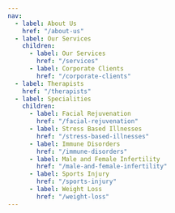 ```yaml
---
nav:
  - label: About Us
    href: "/about-us"
  - label: Our Services
    children:
      - label: Our Services
        href: "/services"
      - label: Corporate Clients
        href: "/corporate-clients"
  - label: Therapists
    href: "/therapists"
  - label: Specialities
    children:
      - label: Facial Rejuvenation
        href: "/facial-rejuvenation"
      - label: Stress Based Illnesses
        href: "/stress-based-illnesses"
      - label: Immune Disorders
        href: "/immune-disorders"
      - label: Male and Female Infertility
        href: "/male-and-female-infertility"
      - label: Sports Injury
        href: "/sports-injury"
      - label: Weight Loss
        href: "/weight-loss"
---
```

